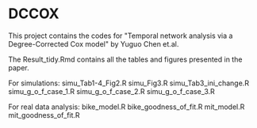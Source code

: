 # DCCOX
This project contains the codes for "Temporal network analysis via a 
Degree-Corrected Cox model" by Yuguo Chen et.al.

The Result_tidy.Rmd contains all the tables and figures presented in the paper.

For simulations:
simu_Tab1-4_Fig2.R
simu_Fig3.R
simu_Tab3_ini_change.R
simu_g_o_f_case_1.R
simu_g_o_f_case_2.R
simu_g_o_f_case_3.R

For real data analysis:
bike_model.R
bike_goodness_of_fit.R
mit_model.R
mit_goodness_of_fit.R
